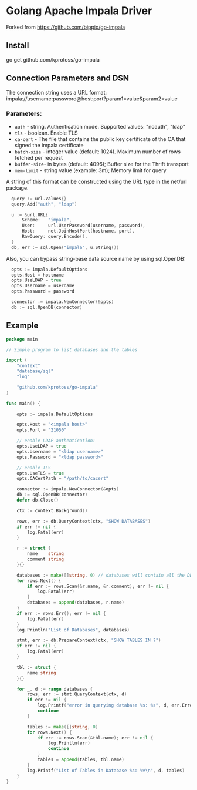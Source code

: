# Golang Apache Impala Driver

Forked from https://github.com/bippio/go-impala

## Install

go get github.com/kprotoss/go-impala


## Connection Parameters and DSN

The connection string uses a URL format: impala://username:password@host:port?param1=value&param2=value

### Parameters:

* `auth` - string. Authentication mode. Supported values: "noauth", "ldap"
* `tls` - boolean. Enable TLS
* `ca-cert` - The file that contains the public key certificate of the CA that signed the impala certificate
* `batch-size` - integer value (default: 1024). Maximum number of rows fetched per request
* `buffer-size`- in bytes (default: 4096); Buffer size for the Thrift transport 
* `mem-limit` - string value (example: 3m); Memory limit for query 	

A string of this format can be constructed using the URL type in the net/url package.

```go
  query := url.Values{}
  query.Add("auth", "ldap")

  u := &url.URL{
      Scheme:   "impala",
      User:     url.UserPassword(username, password),
      Host:     net.JoinHostPort(hostname, port),
      RawQuery: query.Encode(),
  }
  db, err := sql.Open("impala", u.String())
```

Also, you can bypass string-base data source name by using sql.OpenDB:

```go
  opts := impala.DefaultOptions
  opts.Host = hostname
  opts.UseLDAP = true
  opts.Username = username
  opts.Password = password

  connector := impala.NewConnector(&opts)
  db := sql.OpenDB(connector)
```


## Example

```go
package main

// Simple program to list databases and the tables

import (
	"context"
	"database/sql"
	"log"

	"github.com/kprotoss/go-impala"
)

func main() {

	opts := impala.DefaultOptions

	opts.Host = "<impala host>"
	opts.Port = "21050"

	// enable LDAP authentication:
	opts.UseLDAP = true
	opts.Username = "<ldap username>"
	opts.Password = "<ldap password>"

	// enable TLS
	opts.UseTLS = true
	opts.CACertPath = "/path/to/cacert"

	connector := impala.NewConnector(&opts)
	db := sql.OpenDB(connector)
	defer db.Close()

	ctx := context.Background()

	rows, err := db.QueryContext(ctx, "SHOW DATABASES")
	if err != nil {
		log.Fatal(err)
	}

	r := struct {
		name    string
		comment string
	}{}

	databases := make([]string, 0) // databases will contain all the DBs to enumerate later
	for rows.Next() {
		if err := rows.Scan(&r.name, &r.comment); err != nil {
			log.Fatal(err)
		}
		databases = append(databases, r.name)
	}
	if err := rows.Err(); err != nil {
		log.Fatal(err)
	}
	log.Println("List of Databases", databases)

	stmt, err := db.PrepareContext(ctx, "SHOW TABLES IN ?")
	if err != nil {
		log.Fatal(err)
	}

	tbl := struct {
		name string
	}{}

	for _, d := range databases {
		rows, err := stmt.QueryContext(ctx, d)
		if err != nil {
			log.Printf("error in querying database %s: %s", d, err.Error())
			continue
		}

		tables := make([]string, 0)
		for rows.Next() {
			if err := rows.Scan(&tbl.name); err != nil {
				log.Println(err)
				continue
			}
			tables = append(tables, tbl.name)
		}
		log.Printf("List of Tables in Database %s: %v\n", d, tables)
	}
}

```
